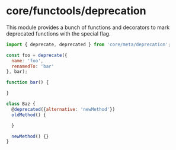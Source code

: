 # core/functools/deprecation

This module provides a bunch of functions and decorators to mark deprecated functions with the special flag.

```js
import { deprecate, deprecated } from 'core/meta/deprecation';

const foo = deprecate({
  name: 'foo',
  renamedTo: 'bar'
}, bar);

function bar() {

}

class Baz {
  @deprecated({alternative: 'newMethod'})
  oldMethod() {

  }

  newMethod() {}
}
```
